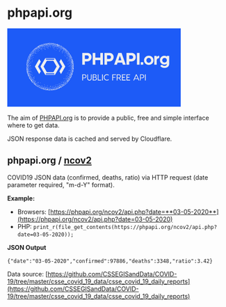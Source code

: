 # phpapi.org

![alt text](https://raw.githubusercontent.com/fabriziosalmi/phpapi/master/phpapi.org.png "PHPAPI.org")

The aim of [PHPAPI.org](https://phpapi.org) is to provide a public, free and simple interface where to get data.

JSON response data is cached and served by Cloudflare.

## phpapi.org / [ncov2](https://phpapi.org/ncov2/)

COVID19 JSON data (confirmed, deaths, ratio) via HTTP request (date parameter required, "m-d-Y" format).

**Example:**

- Browsers: [https://phpapi.org/ncov2/api.php?date=**03-05-2020**](https://phpapi.org/ncov2/api.php?date=03-05-2020)
- PHP: `print_r(file_get_contents(https://phpapi.org/ncov2/api.php?date=03-05-2020));`

**JSON Output**
```
{"date":"03-05-2020","confirmed":97886,"deaths":3348,"ratio":3.42}
```

Data source: [https://github.com/CSSEGISandData/COVID-19/tree/master/csse_covid_19_data/csse_covid_19_daily_reports](https://github.com/CSSEGISandData/COVID-19/tree/master/csse_covid_19_data/csse_covid_19_daily_reports)
